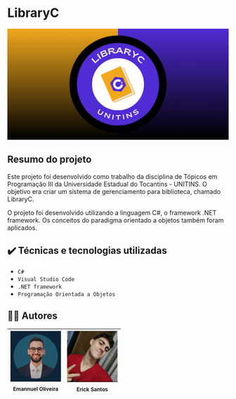 # LibraryC

![Template LibraryC](https://github.com/emannuelop/LibraryC/blob/main/imagens/LibraryC.png)

## Resumo do projeto
Este projeto foi desenvolvido como trabalho da disciplina de Tópicos em Programação III da Universidade Estadual do Tocantins - UNITINS. O objetivo era criar um sistema de gerenciamento para biblioteca, chamado LibraryC.

O projeto foi desenvolvido utilizando a linguagem C#, o framework .NET framework. Os conceitos do paradigma orientado a objetos também foram aplicados.

## ✔️ Técnicas e tecnologias utilizadas

- ``C#``
- ``Visual Studio Code``
- ``.NET framework``
- ``Programação Orientada a Objetos``

## 👨‍💻 Autores

|<img src="imagens/emannuel.png" width=115><br><sub>Emannuel Oliveira</sub> | <img src="imagens/erick.jpg" width=115><br><sub>Erick Santos</sub> |
| :---: | :---: |
